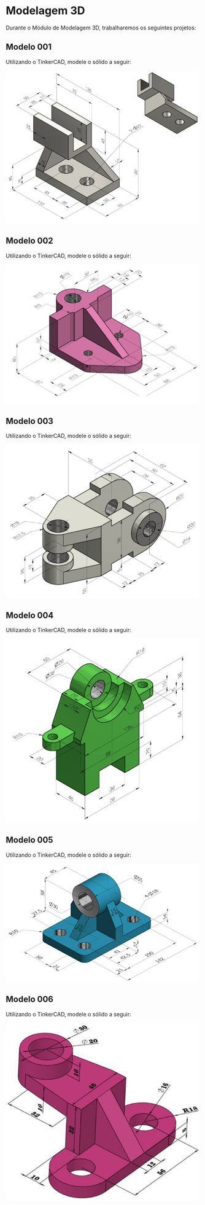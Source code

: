 <!--
IA, APOIO VOCAL, SGI, AMBIENTACAO
-->

# Modelagem 3D

Durante o Módulo de Modelagem 3D, trabalharemos os seguintes projetos:

## Modelo 001 

Utilizando o TinkerCAD, modele o sólido a seguir:

<img src="/img/CAD_3D_001.png" alt="Modelo 3D">

## Modelo 002

Utilizando o TinkerCAD, modele o sólido a seguir:

<img src="/img/CAD_3D_002.png" alt="Modelo 3D">

## Modelo 003

Utilizando o TinkerCAD, modele o sólido a seguir:

<img src="/img/CAD_3D_003.png" alt="Modelo 3D">

## Modelo 004

Utilizando o TinkerCAD, modele o sólido a seguir:

<img src="/img/CAD_3D_004.png" alt="Modelo 3D">

## Modelo 005 

Utilizando o TinkerCAD, modele o sólido a seguir:

<img src="/img/CAD_3D_005.png" alt="Modelo 3D">

## Modelo 006

Utilizando o TinkerCAD, modele o sólido a seguir:

<img src="/img/CAD_3D_007.png" alt="Modelo 3D">

<!--

## Modelo 007

Utilizando o TinkerCAD, modele o sólido a seguir:

<img src="/img/CAD_3D_007.png" alt="Modelo 3D">

## Modelo 008

Utilizando o TinkerCAD, modele o sólido a seguir:

<img src="/img/CAD_3D_008.png" alt="Modelo 3D">

---

## Instruções para Compartilhamento no TinkerCAD

Após modelar cada um dos sólidos no TinkerCAD, você deve gerar um link de compartilhamento para permitir a visualização do projeto. Siga rigorosamente o tutorial abaixo:

### 1. Acesse o projeto no TinkerCAD

Abra o modelo que deseja compartilhar.

### 2. Clique no botão `Send To`

No canto superior direito da tela do TinkerCAD, clique em **Send To**:

![Passo 2](img/TNKCAD_01.png)

### 3. Selecione `Invite people`

Role a janela até a seção *Share over IM or email* e clique em **Invite people**:

![Passo 3](img/TNKCAD_02.png)

### 4. Gere o link de compartilhamento

Clique em **Generate new link** para criar um link único e permanente:

![Passo 4](img/TNKCAD_03.png)

### 5. Copie o link gerado

Clique em **Copy link** e salve esse endereço:

![Passo 5](img/TNKCAD_04.png)

---

### 6. Entrega

Encaminhe ao e-mail `klayton.castro@ceub.edu.br` os links dos sólidos que você modelou, conforme o exemplo abaixo:

>Modelo 01 - https://www.tinkercad.com/things/...
>Modelo 02 - https://www.tinkercad.com/things/...
>Modelo 03 - https://www.tinkercad.com/things/...
>Modelo 04 - https://www.tinkercad.com/things/...

-->